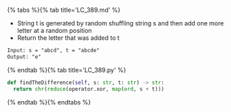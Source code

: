 {% tabs %}{% tab title='LC_389.md' %}

* String t is generated by random shuffling string s and then add one more letter at a random position
* Return the letter that was added to t

```txt
Input: s = "abcd", t = "abcde"
Output: "e"
```

{% endtab %}{% tab title='LC_389.py' %}

```py
def findTheDifference(self, s: str, t: str) -> str:
  return chr(reduce(operator.xor, map(ord, s + t)))
```

{% endtab %}{% endtabs %}
